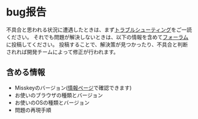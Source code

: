 # bug报告
不具合と思われる状況に遭遇したときは、まず[トラブルシューティング](./troubleshooting)をご一読ください。 それでも問題が解決しないときは、以下の情報を含めて[フォーラム](https://forum.misskey.io/)に投稿してください。 投稿することで、解決策が見つかったり、不具合と判断されれば開発チームによって修正が行われます。

## 含める情報
- Misskeyのバージョン([情報ページ](/about)で確認できます)
- お使いのブラウザの種類とバージョン
- お使いのOSの種類とバージョン
- 問題の再現手順
